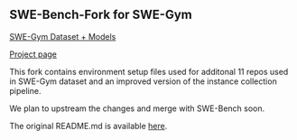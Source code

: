 ## SWE-Bench-Fork for SWE-Gym
[SWE-Gym Dataset + Models](https://huggingface.co/SWE-Gym)

[Project page]([https://swe-gym.github.io/](https://github.com/SWE-Gym/SWE-Gym))

This fork contains environment setup files used for additonal 11 repos used in SWE-Gym dataset and an improved version of the instance collection pipeline.

We plan to upstream the changes and merge with SWE-Bench soon.

The original README.md is available [here](Original_README.md).
